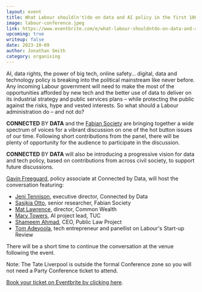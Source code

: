 ```yaml
---
layout: event
title: What Labour should(n't)do on data and AI policy in the first 100 days 
image: labour-conference.jpeg
link: https://www.eventbrite.com/e/what-labour-shouldntdo-on-data-and-ai-policy-in-the-first-100-days-tickets-705164113847?aff=oddtdtcreator
upcoming: true
writeup: false
date: 2023-10-09
author: Jonathan Smith
category: organising
---
```

AI, data rights, the power of big tech, online safety… digital, data and technology policy is breaking into the political mainstream like never before. Any incoming Labour government will need to make the most of the opportunities afforded by new tech and the better use of data to deliver on its industrial strategy and public services plans – while protecting the public against the risks, hype and vested interests. So what should a Labour administration do – and not do?

<!--more-->

**CONNECTED** BY **DATA** and the [Fabian Society](https://fabians.org.uk/) are bringing together a wide spectrum of voices for a vibrant discussion on one of the hot button issues of our time. Following short contributions from the panel, there will be plenty of opportunity for the audience to participate in the discussion.

**CONNECTED** BY **DATA** will also be introducing a progressive vision for data and tech policy, based on contributions from across civil society, to support future discussions.

[Gavin Freeguard](https://connectedbydata.org/people/gavin-freeguard), policy associate at Connected by Data, will host the conversation featuring:

* [Jeni Tennison](https://connectedbydata.org/people/jeni-tennison), executive director, Connected by Data
* [Sasjkia Otto](https://www.linkedin.com/in/sasjkia/), senior researcher, Fabian Society
* [Mat Lawrence](https://www.linkedin.com/in/mathew-lawrence-0391b134/), director, Common Wealth
* [Mary Towers](https://www.linkedin.com/in/marytowerstuc/), AI project lead, TUC
* [Shameem Ahmad](https://publiclawproject.org.uk/latest/shameem-ahmad-to-join-plp-as-new-ceo-in-2023/), CEO, Public Law Project
* [Tom Adeyoola](https://www.linkedin.com/in/tomadeyoola/), tech entrepreneur and panellist on Labour's Start-up Review

There will be a short time to continue the conversation at the venue following the event.

Note: The Tate Liverpool is outside the formal Conference zone so you will not need a Party Conference ticket to attend.

[Book your ticket on Eventbrite by clicking here](https://www.eventbrite.com/e/what-labour-shouldntdo-on-data-and-ai-policy-in-the-first-100-days-tickets-705164113847?aff=oddtdtcreator).